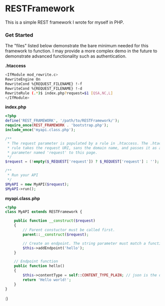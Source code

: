 # RESTFramework
This is a simple REST framework I wrote for myself in PHP.

### Get Started
The "files" listed below demonstrate the bare minimum needed for this framework to function. 
I may provide a more complex demo in the future to demonstrate advanced functionality such as authentication.

**.htaccess**
```bash
<IfModule mod_rewrite.c>
RewriteEngine On
RewriteCond %{REQUEST_FILENAME} !-f
RewriteCond %{REQUEST_FILENAME} !-d
RewriteRule (.*)$ index.php?request=$1 [QSA,NC,L]
</IfModule>
```

**index.php**
```php
<?php
define('REST_FRAMEWORK', '/path/to/RESTFramework/');
require_once(REST_FRAMEWORK . 'bootstrap.php');
include_once('myapi.class.php');

/**
 * The request parameter is populated by a rule in .htaccess. The .htaccess
 * rule takes the request URI, sans the domain name, and passes it as a
 * parameter named 'request' to this page.
 */
$request = (!empty($_REQUEST['request']) ? $_REQUEST['request'] : '');

/**
 * Run your API
 */
$MyAPI = new MyAPI($request);
$MyAPI->run();
```

**myapi.class.php**
```php
<?php
class MyAPI extends RESTFramework {

    public function __construct($request)
    {
        // Parent constuctor must be called first.
        parent::__construct($request);

        // Create an endpoint. The string parameter must match a function name.
        $this->addEndpoint('hello');
    }

    // Endpoint function
    public function hello()
    {
        $this->contentType = self::CONTENT_TYPE_PLAIN; // json is the default.
        return 'Hello world!';
    }
}

```
:)